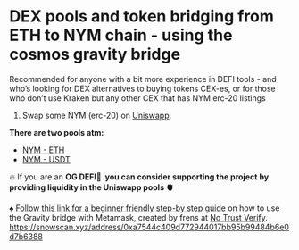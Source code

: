 # DEX pools and token bridging from ETH to NYM chain - using the cosmos gravity bridge

Recommended for anyone with a bit more experience in DEFI tools - and who’s looking for DEX alternatives to buying tokens CEX-es, or for those who don’t use Kraken but any other CEX that has NYM erc-20 listings  

1. Swap some NYM (erc-20) on [Uniswapp](https://app.uniswap.org).

**There are two pools atm:**

* [NYM - ETH](https://info.uniswap.org/#/pools/0x1c774b48cd31dcf9fcb4bbb8ff52a8c4b4094c3d) 
* [NYM - USDT](https://info.uniswap.org/#/pools/0xdd1f66d14d1c7e114b2cf06da92430e92d14334f)

🔥 If you are an **OG DEFI🧙  you can consider supporting the project by providing liquidity in the Uniswapp pools 🫀**

♠️  [Follow this link for a beginner friendly step-by step guide](https://medium.com/notrustverify/transfer-your-nym-erc20-to-the-nym-wallet-via-gravity-bridge-10976d8945b1) on how to use the Gravity bridge with Metamask, created by frens at [No Trust Verify](https://nym.notrustverify.ch).
https://snowscan.xyz/address/0xa7544c409d772944017bb95b99484b6e0d7b6388
